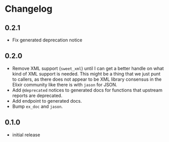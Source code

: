 # Changelog

## 0.2.1

- Fix generated deprecation notice

## 0.2.0

- Remove XML support (`sweet_xml`) until I can get a better handle on what kind of XML support is needed. This might be a thing that we just punt to callers, as there does not appear to be XML library consensus in the Elixir community like there is with `jason` for JSON.
- Add `@deprecated` notices to generated docs for functions that upstream reports are deprecated.
- Add endpoint to generated docs.
- Bump `ex_doc` and `jason`.

## 0.1.0

- initial release